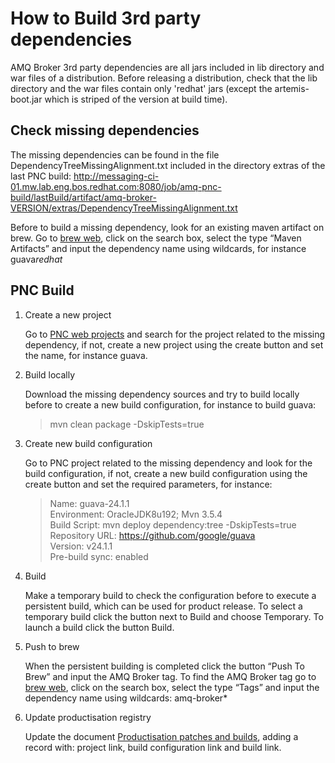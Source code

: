 How to Build 3rd party dependencies
===================================

AMQ Broker 3rd party dependencies are all jars included in lib directory and war files of a distribution. Before releasing a distribution, check that the lib directory and the war files contain only 'redhat' jars (except the artemis-boot.jar which is striped of the version at build time).

Check missing dependencies
--------------------------

The missing dependencies can be found in the file DependencyTreeMissingAlignment.txt included in the directory extras of the last PNC build:
http://messaging-ci-01.mw.lab.eng.bos.redhat.com:8080/job/amq-pnc-build/lastBuild/artifact/amq-broker-VERSION/extras/DependencyTreeMissingAlignment.txt

Before to build a missing dependency, look for an existing maven artifact on brew. Go to [brew web](https://brewweb.engineering.redhat.com/brew/), click on the search box, select the type “Maven Artifacts” and input the dependency name using wildcards, for instance guava*redhat*

PNC Build
--------------------------

1. Create a new project

    Go to [PNC web projects](http://orch.psi.redhat.com/pnc-web/#/projects) and search for the project related to the missing dependency, if not, create a new project using the create button and set the name, for instance guava.

2. Build locally

    Download the missing dependency sources and try to build locally before to create a new build configuration, for instance to build guava:
    >mvn clean package -DskipTests=true

3. Create new build configuration

    Go to PNC project related to the missing dependency and look for the build configuration, if not, create a new build configuration using the create button and set the required parameters, for instance:
    >Name: guava-24.1.1  
    >Environment: OracleJDK8u192; Mvn 3.5.4  
    >Build Script: mvn deploy dependency:tree -DskipTests=true  
    >Repository URL: https://github.com/google/guava  
    >Version: v24.1.1  
    >Pre-build sync: enabled


4. Build

    Make a temporary build to check the configuration before to execute a persistent build, which can be used for product release. To select a temporary build click the button next to Build and choose Temporary. To launch a build click the button Build.

5. Push to brew

    When the persistent building is completed click the button “Push To Brew” and input the AMQ Broker tag. To find the AMQ Broker tag go to [brew web](https://brewweb.engineering.redhat.com/brew/), click on the search box, select the type “Tags” and input the dependency name using wildcards: amq-broker*

6. Update productisation registry

    Update the document [Productisation patches and builds](https://docs.google.com/spreadsheets/d/1QTwssX6mVXA2fueXG_G2WG3AnalSePr_s2s8DajSGpg/edit#gid=694905137), adding a record with: project link, build configuration link and build link.
